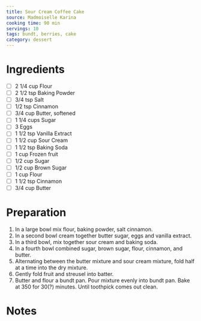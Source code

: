 ```yaml
---
title: Sour Cream Coffee Cake
source: Madmoiselle Karina
cooking time: 90 min
servings: 10
tags: bundt, berries, cake
category: dessert
---
```




Ingredients
===========

* [ ] 2 1/4 cup       Flour
* [ ] 2 1/2 tsp       Baking Powder
* [ ] 3/4 tsp         Salt
* [ ] 1/2 tsp         Cinnamon
* [ ] 3/4 cup         Butter, softened
* [ ] 1 1/4 cups      Sugar
* [ ] 3               Eggs
* [ ] 1 1/2 tsp       Vanilla Extract
* [ ] 1 1/2 cup       Sour Cream
* [ ] 1 1/2 tsp       Baking Soda
* [ ] 1 cup           Frozen fruit
* [ ] 1/2 cup         Sugar
* [ ] 1/2 cup         Brown Sugar
* [ ] 1 cup           Flour
* [ ] 1 1/2 tsp       Cinnamon
* [ ] 3/4 cup         Butter

Preparation
===========
1. In a large bowl mix flour, baking powder, salt cinnamon.
2. In a second bowl cream together butter sugar, eggs and vanilla extract.
3. In a third bowl, mix together sour cream and baking soda.
4. In a fourth bowl combined sugar, brown sugar, flour, cinnamon, and butter.
4. Alternating between the butter mixture and sour cream mixture, fold half at a time into the dry mixture.
5. Gently fold fruit and streusel into batter.
6. Butter and flour a bundt pan. Pour mixture evenly into bundt pan. Bake at 350 for 30(?) minutes. Until toothpick comes out clean.

Notes
=====
